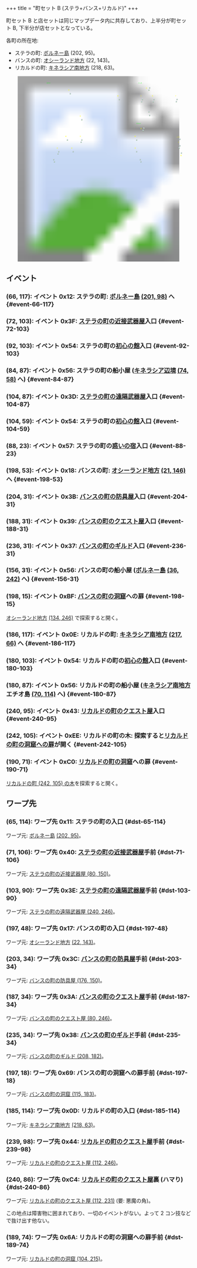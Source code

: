 +++
title = "町セット B (ステラ+バンス+リカルド)"
+++

町セット B と店セットは同じマップデータ内に共存しており、上半分が町セット B, 下半分が店セットとなっている。

各町の所在地:

* ステラの町: [ボルネー島](@/map/map-07/_index.md) (202, 95)。
* バンスの町: [オシーランド地方](@/map/map-11/_index.md) (22, 143)。
* リカルドの町: [キネラシア南地方](@/map/map-06/_index.md) (218, 63)。

<!-- SVG {{{ -->
<svg width="1536" height="1536" viewbox="0 0 2048 2048">
<defs>
<image id="svg-asset-bg" width="2048" height="2048" href="map-13a.webp" />
<image id="svg-asset-event" width="16" height="16" href="icon-event.png" />
<image id="svg-asset-destination" width="16" height="16" href="icon-destination.png" />
</defs>
<use href="#svg-asset-bg" x="0" y="0"></use>
<text class="caption-48" x="448" y="80" fill="lime">ステラ</text>
<text class="caption-48" x="1464" y="80" fill="lime">バンス</text>
<text class="caption-48" x="1440" y="528" fill="lime">リカルド</text>
<text class="caption-32" x="688" y="160" fill="yellow">惑</text>
<text class="caption-32" x="816" y="448" fill="yellow">初</text>
<text class="caption-32" x="656" y="672" fill="yellow">船</text>
<text class="caption-32" x="816" y="672" fill="yellow">投</text>
<text class="caption-32" x="560" y="800" fill="yellow">武</text>
<text class="caption-32" x="720" y="800" fill="yellow">初</text>
<text class="caption-24" x="1548" y="140" fill="yellow">洞</text>
<text class="caption-32" x="1232" y="224" fill="yellow">船</text>
<text class="caption-32" x="1488" y="224" fill="yellow">ク</text>
<text class="caption-32" x="1616" y="224" fill="yellow">防</text>
<text class="caption-32" x="1872" y="224" fill="yellow">ギ</text>
<text class="caption-24" x="1488" y="584" fill="yellow">洞</text>
<text class="caption-32" x="1424" y="672" fill="yellow">船</text>
<text class="caption-32" x="1424" y="800" fill="yellow">初</text>
<text class="caption-32" x="1904" y="736" fill="yellow">ク</text>
<text class="caption-24" x="1888" y="680" fill="yellow">ハマリ</text>
<text class="caption-24" x="1932" y="880" fill="yellow">鍵</text>
<a href="#event-66-117">
<use href="#svg-asset-event" x="528" y="936"><title>(66, 117): イベント 0x12: ステラの町: ボルネー島 (201, 98) へ</title></use>
</a>
<a href="#event-72-103">
<use href="#svg-asset-event" x="576" y="824"><title>(72, 103): イベント 0x3F: ステラの町の近接武器屋入口</title></use>
</a>
<a href="#event-84-87">
<use href="#svg-asset-event" x="672" y="696"><title>(84, 87): イベント 0x56: ステラの町の船小屋 (キネラシア辺境 (74, 58) へ)</title></use>
</a>
<a href="#event-88-23">
<use href="#svg-asset-event" x="704" y="184"><title>(88, 23): イベント 0x57: ステラの町の惑いの宿入口</title></use>
</a>
<a href="#event-92-103">
<use href="#svg-asset-event" x="736" y="824"><title>(92, 103): イベント 0x54: ステラの町の初心の館入口</title></use>
</a>
<a href="#event-104-59">
<use href="#svg-asset-event" x="832" y="472"><title>(104, 59): イベント 0x54: ステラの町の初心の館入口</title></use>
</a>
<a href="#event-104-87">
<use href="#svg-asset-event" x="832" y="696"><title>(104, 87): イベント 0x3D: ステラの町の遠隔武器屋入口</title></use>
</a>
<a href="#event-156-31">
<use href="#svg-asset-event" x="1248" y="248"><title>(156, 31): イベント 0x56: バンスの町の船小屋 (ボルネー島 (36, 242) へ)</title></use>
</a>
<a href="#event-180-87">
<use href="#svg-asset-event" x="1440" y="696"><title>(180, 87): イベント 0x56: リカルドの町の船小屋 (キネラシア南地方 エチオ島 (70, 114) へ)</title></use>
</a>
<a href="#event-180-103">
<use href="#svg-asset-event" x="1440" y="824"><title>(180, 103): イベント 0x54: リカルドの町の初心の館入口</title></use>
</a>
<a href="#event-186-117">
<use href="#svg-asset-event" x="1488" y="936"><title>(186, 117): イベント 0x0E: リカルドの町: キネラシア南地方 (217, 66) へ</title></use>
</a>
<a href="#event-188-31">
<use href="#svg-asset-event" x="1504" y="248"><title>(188, 31): イベント 0x39: バンスの町のクエスト屋入口</title></use>
</a>
<a href="#event-190-71">
<use href="#svg-asset-event" x="1520" y="568"><title>(190, 71): イベント 0xC0: リカルドの町の洞窟への扉</title></use>
</a>
<a href="#event-198-15">
<use href="#svg-asset-event" x="1584" y="120"><title>(198, 15): イベント 0xBF: バンスの町の洞窟への扉</title></use>
</a>
<a href="#event-198-53">
<use href="#svg-asset-event" x="1584" y="424"><title>(198, 53): イベント 0x18: バンスの町: オシーランド地方 (21, 146) へ</title></use>
</a>
<a href="#event-204-31">
<use href="#svg-asset-event" x="1632" y="248"><title>(204, 31): イベント 0x3B: バンスの町の防具屋入口</title></use>
</a>
<a href="#event-236-31">
<use href="#svg-asset-event" x="1888" y="248"><title>(236, 31): イベント 0x37: バンスの町のギルド入口</title></use>
</a>
<a href="#event-240-95">
<use href="#svg-asset-event" x="1920" y="760"><title>(240, 95): イベント 0x43: リカルドの町のクエスト屋入口</title></use>
</a>
<a href="#event-242-105">
<use href="#svg-asset-event" x="1936" y="840"><title>(242, 105): イベント 0xEE: リカルドの町の木: 探索するとリカルドの町の洞窟への扉が開く</title></use>
</a>
<a href="#dst-185-114">
<use href="#svg-asset-destination" x="1480" y="912"><title>(185, 114): ワープ先 0x0D: リカルドの町の入口</title></use>
</a>
<a href="#dst-65-114">
<use href="#svg-asset-destination" x="520" y="912"><title>(65, 114): ワープ先 0x11: ステラの町の入口</title></use>
</a>
<a href="#dst-197-48">
<use href="#svg-asset-destination" x="1576" y="384"><title>(197, 48): ワープ先 0x17: バンスの町の入口</title></use>
</a>
<a href="#dst-235-34">
<use href="#svg-asset-destination" x="1880" y="272"><title>(235, 34): ワープ先 0x38: バンスの町のギルド手前</title></use>
</a>
<a href="#dst-187-34">
<use href="#svg-asset-destination" x="1496" y="272"><title>(187, 34): ワープ先 0x3A: バンスの町のクエスト屋手前</title></use>
</a>
<a href="#dst-203-34">
<use href="#svg-asset-destination" x="1624" y="272"><title>(203, 34): ワープ先 0x3C: バンスの町の防具屋手前</title></use>
</a>
<a href="#dst-103-90">
<use href="#svg-asset-destination" x="824" y="720"><title>(103, 90): ワープ先 0x3E: ステラの町の遠隔武器屋手前</title></use>
</a>
<a href="#dst-71-106">
<use href="#svg-asset-destination" x="568" y="848"><title>(71, 106): ワープ先 0x40: ステラの町の近接武器屋手前</title></use>
</a>
<a href="#dst-239-98">
<use href="#svg-asset-destination" x="1912" y="784"><title>(239, 98): ワープ先 0x44: リカルドの町のクエスト屋手前</title></use>
</a>
<a href="#dst-197-18">
<use href="#svg-asset-destination" x="1576" y="144"><title>(197, 18): ワープ先 0x69: バンスの町の洞窟への扉手前</title></use>
</a>
<a href="#dst-189-74">
<use href="#svg-asset-destination" x="1512" y="592"><title>(189, 74): ワープ先 0x6A: リカルドの町の洞窟への扉手前</title></use>
</a>
<a href="#dst-240-86">
<use href="#svg-asset-destination" x="1920" y="688"><title>(240, 86): ワープ先 0xC4: リカルドの町のクエスト屋裏 (ハマり)</title></use>
</a>
</svg>
<!-- }}} -->


## イベント

### (66, 117): イベント 0x12: ステラの町: [ボルネー島](@/map/map-07/_index.md) [(201, 98)](@/map/map-07/_index.md#dst-201-98) へ {#event-66-117}

### (72, 103): イベント 0x3F: [ステラの町の近接武器屋](@/map/map-13b/_index.md#dst-79-147)入口 {#event-72-103}

### (92, 103): イベント 0x54: ステラの町の[初心の館](@/map/map-13b/_index.md#dst-111-211)入口 {#event-92-103}

### (84, 87): イベント 0x56: ステラの町の船小屋 ([キネラシア辺境](@/map/map-07/_index.md) [(74, 58)](@/map/map-07/_index.md#dst-74-58) へ) {#event-84-87}

### (104, 87): イベント 0x3D: [ステラの町の遠隔武器屋](@/map/map-13b/_index.md#dst-239-243)入口 {#event-104-87}

### (104, 59): イベント 0x54: ステラの町の[初心の館](@/map/map-13b/_index.md#dst-111-211)入口 {#event-104-59}

### (88, 23): イベント 0x57: ステラの町の[惑いの宿](@/map/map-13b/_index.md#dst-239-147)入口 {#event-88-23}

### (198, 53): イベント 0x18: バンスの町: [オシーランド地方](@/map/map-11/_index.md) [(21, 146)](@/map/map-11/_index.md#dst-21-146) へ {#event-198-53}

### (204, 31): イベント 0x3B: [バンスの町の防具屋](@/map/map-13b/_index.md#dst-175-147)入口 {#event-204-31}

### (188, 31): イベント 0x39: [バンスの町のクエスト屋](@/map/map-13b/_index.md#dst-79-243)入口 {#event-188-31}

### (236, 31): イベント 0x37: [バンスの町のギルド](@/map/map-13b/_index.md#dst-207-179)入口 {#event-236-31}

### (156, 31): イベント 0x56: バンスの町の船小屋 ([ボルネー島](@/map/map-07/_index.md) [(36, 242)](@/map/map-07/_index.md#dst-36-242) へ) {#event-156-31}

### (198, 15): イベント 0xBF: [バンスの町の洞窟](@/map/map-14/_index.md#dst-119-181)への扉 {#event-198-15}

[オシーランド地方](@/map/map-11/_index.md) [(134, 246)](@/map/map-11/_index.md#event-134-246) で探索すると開く。

### (186, 117): イベント 0x0E: リカルドの町: [キネラシア南地方](@/map/map-06/_index.md) [(217, 66)](@/map/map-06/_index.md#dst-217-66) へ {#event-186-117}

### (180, 103): イベント 0x54: リカルドの町の[初心の館](@/map/map-13b/_index.md#dst-111-211)入口 {#event-180-103}

### (180, 87): イベント 0x56: リカルドの町の船小屋 ([キネラシア南地方](@/map/map-06/_index.md) エチオ島 [(70, 114)](@/map/map-06/_index.md#dst-70-114) へ) {#event-180-87}

### (240, 95): イベント 0x43: [リカルドの町のクエスト屋](@/map/map-13b/_index.md#dst-111-243)入口 {#event-240-95}

### (242, 105): イベント 0xEE: リカルドの町の木: 探索すると[リカルドの町の洞窟への扉](#event-190-71)が開く {#event-242-105}

### (190, 71): イベント 0xC0: [リカルドの町の洞窟](@/map/map-14/_index.md#dst-100-213)への扉 {#event-190-71}

[リカルドの町 (242, 105) の木](#event-242-105)を探索すると開く。


## ワープ先

### (65, 114): ワープ先 0x11: ステラの町の入口 {#dst-65-114}

ワープ元: [ボルネー島](@/map/map-07/_index.md) [(202, 95)](@/map/map-07/_index.md#event-202-95)。

### (71, 106): ワープ先 0x40: [ステラの町の近接武器屋](@/map/map-13b/_index.md#dst-79-147)手前 {#dst-71-106}

ワープ元: [ステラの町の近接武器屋 (80, 150)](@/map/map-13b/_index.md#event-80-150)。

### (103, 90): ワープ先 0x3E: [ステラの町の遠隔武器屋](@/map/map-13b/_index.md#dst-239-243)手前 {#dst-103-90}

ワープ元: [ステラの町の遠隔武器屋 (240, 246)](@/map/map-13b/_index.md#event-240-246)。

### (197, 48): ワープ先 0x17: バンスの町の入口 {#dst-197-48}

ワープ元: [オシーランド地方](@/map/map-11/_index.md) [(22, 143)](@/map/map-11/_index.md#event-22-143)。

### (203, 34): ワープ先 0x3C: [バンスの町の防具屋](@/map/map-13b/_index.md#dst-175-147)手前 {#dst-203-34}

ワープ元: [バンスの町の防具屋 (176, 150)](@/map/map-13b/_index.md#event-176-150)。

### (187, 34): ワープ先 0x3A: [バンスの町のクエスト屋](@/map/map-13b/_index.md#dst-79-243)手前 {#dst-187-34}

ワープ元: [バンスの町のクエスト屋 (80, 246)](@/map/map-13b/_index.md#event-80-246)。

### (235, 34): ワープ先 0x38: [バンスの町のギルド](@/map/map-13b/_index.md#dst-207-179)手前 {#dst-235-34}

ワープ元: [バンスの町のギルド (208, 182)](@/map/map-13b/_index.md#event-208-182)。

### (197, 18): ワープ先 0x69: バンスの町の洞窟への扉手前 {#dst-197-18}

ワープ元: [バンスの町の洞窟 (115, 183)](@/map/map-14/_index.md#event-115-183)。

### (185, 114): ワープ先 0x0D: リカルドの町の入口 {#dst-185-114}

ワープ元: [キネラシア南地方](@/map/map-06/_index.md) [(218, 63)](@/map/map-06/_index.md#event-218-63)。

### (239, 98): ワープ先 0x44: [リカルドの町のクエスト屋](@/map/map-13b/_index.md#dst-111-243)手前 {#dst-239-98}

ワープ元: [リカルドの町のクエスト屋 (112, 246)](@/map/map-13b/_index.md#event-112-246)。

### (240, 86): ワープ先 0xC4: [リカルドの町のクエスト屋](@/map/map-13b/_index.md#dst-111-243)裏 (ハマり) {#dst-240-86}

ワープ元: [リカルドの町のクエスト屋 (112, 231)](@/map/map-13b/_index.md#event-112-231) (要: 悪魔の角)。

この地点は障害物に囲まれており、一切のイベントがない。よって 2 コン技などで抜け出す他ない。

### (189, 74): ワープ先 0x6A: リカルドの町の洞窟への扉手前 {#dst-189-74}

ワープ元: [リカルドの町の洞窟 (104, 215)](@/map/map-14/_index.md#event-104-215)。
